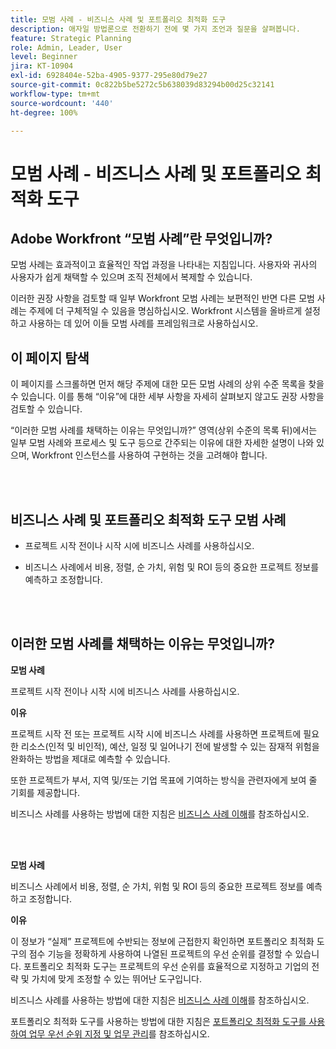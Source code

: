```yaml
---
title: 모범 사례 - 비즈니스 사례 및 포트폴리오 최적화 도구
description: 애자일 방법론으로 전환하기 전에 몇 가지 조언과 질문을 살펴봅니다.
feature: Strategic Planning
role: Admin, Leader, User
level: Beginner
jira: KT-10904
exl-id: 6928404e-52ba-4905-9377-295e80d79e27
source-git-commit: 0c822b5be5272c5b638039d83294b00d25c32141
workflow-type: tm+mt
source-wordcount: '440'
ht-degree: 100%

---
```


# 모범 사례 - 비즈니스 사례 및 포트폴리오 최적화 도구

## Adobe Workfront “모범 사례”란 무엇입니까?

모범 사례는 효과적이고 효율적인 작업 과정을 나타내는 지침입니다. 사용자와 귀사의 사용자가 쉽게 채택할 수 있으며 조직 전체에서 복제할 수 있습니다.

이러한 권장 사항을 검토할 때 일부 Workfront 모범 사례는 보편적인 반면 다른 모범 사례는 주제에 더 구체적일 수 있음을 명심하십시오. Workfront 시스템을 올바르게 설정하고 사용하는 데 있어 이들 모범 사례를 프레임워크로 사용하십시오.

## 이 페이지 탐색

이 페이지를 스크롤하면 먼저 해당 주제에 대한 모든 모범 사례의 상위 수준 목록을 찾을 수 있습니다. 이를 통해 “이유”에 대한 세부 사항을 자세히 살펴보지 않고도 권장 사항을 검토할 수 있습니다.

“이러한 모범 사례를 채택하는 이유는 무엇입니까?” 영역(상위 수준의 목록 뒤)에서는 일부 모범 사례와 프로세스 및 도구 등으로 간주되는 이유에 대한 자세한 설명이 나와 있으며, Workfront 인스턴스를 사용하여 구현하는 것을 고려해야 합니다.

</br>
</br>

## 비즈니스 사례 및 포트폴리오 최적화 도구 모범 사례

* 프로젝트 시작 전이나 시작 시에 비즈니스 사례를 사용하십시오.

* 비즈니스 사례에서 비용, 정렬, 순 가치, 위험 및 ROI 등의 중요한 프로젝트 정보를 예측하고 조정합니다.

</br>
</br>

## 이러한 모범 사례를 채택하는 이유는 무엇입니까?

**모범 사례**

프로젝트 시작 전이나 시작 시에 비즈니스 사례를 사용하십시오.

**이유**

프로젝트 시작 전 또는 프로젝트 시작 시에 비즈니스 사례를 사용하면 프로젝트에 필요한 리소스(인적 및 비인적), 예산, 일정 및 일어나기 전에 발생할 수 있는 잠재적 위험을 완화하는 방법을 제대로 예측할 수 있습니다.

또한 프로젝트가 부서, 지역 및/또는 기업 목표에 기여하는 방식을 관련자에게 보여 줄 기회를 제공합니다.

비즈니스 사례를 사용하는 방법에 대한 지침은 [비즈니스 사례 이해](https://experienceleague.adobe.com/docs/workfront-learn/tutorials-workfront/manage-work/portfolios/introduction-to-the-business-case.html)를 참조하십시오.

</br>
</br>

**모범 사례**

비즈니스 사례에서 비용, 정렬, 순 가치, 위험 및 ROI 등의 중요한 프로젝트 정보를 예측하고 조정합니다.

**이유**

이 정보가 “실제” 프로젝트에 수반되는 정보에 근접한지 확인하면 포트폴리오 최적화 도구의 점수 기능을 정확하게 사용하여 나열된 프로젝트의 우선 순위를 결정할 수 있습니다. 포트폴리오 최적화 도구는 프로젝트의 우선 순위를 효율적으로 지정하고 기업의 전략 및 가치에 맞게 조정할 수 있는 뛰어난 도구입니다.

비즈니스 사례를 사용하는 방법에 대한 지침은 [비즈니스 사례 이해](https://experienceleague.adobe.com/docs/workfront-learn/tutorials-workfront/manage-work/portfolios/introduction-to-the-business-case.html)를 참조하십시오.

포트폴리오 최적화 도구를 사용하는 방법에 대한 지침은 [ 포트폴리오 최적화 도구를 사용하여 업무 우선 순위 지정 및 업무 관리](https://experienceleague.adobe.com/docs/workfront-learn/tutorials-workfront/manage-work/portfolios/prioritize-and-manage-work-with-portfolios.html)를 참조하십시오.

